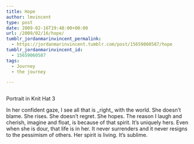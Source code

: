 ```yaml
---
title: Hope
author: lmvincent
type: post
date: 2009-02-16T19:48:00+00:00
url: /2009/02/16/hope/
tumblr_jordanmarinvincent_permalink:
  - https://jordanmarinvincent.tumblr.com/post/15659060587/hope
tumblr_jordanmarinvincent_id:
  - 15659060587
tags:
  - Journey
  - the journey

---
```

<a href="https://www.flickr.com/photos/larryvincent/3286920794/" title="photo sharing" target="_blank" rel="noopener"><img src="https://farm4.static.flickr.com/3382/3286920794_71fe5eec3b_m.jpg" alt="" /></a>

Portrait in Knit Hat 3

In her confident gaze, I see all that is \_right\_ with the world. She doesn&rsquo;t blame. She rises. She doesn&rsquo;t regret. She hopes. The reason I laugh and cherish, imagine and float, is because of that spirit. It&rsquo;s uniquely hers. Even when she is dour, that life is in her. It never surrenders and it never resigns to the pessimism of others. Her spirit is living. It&rsquo;s sublime.

<div class="blogger-post-footer">
  <img loading="lazy" width="1" height="1" src="https://blogger.googleusercontent.com/tracker/9039099668816362935-2469370604016499094?l=jordansjourney2.blogspot.com" alt="" />
</div>